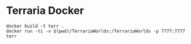 # Terraria Docker

```
docker build -t terr .
docker run -ti -v $(pwd)/TerrariaWorlds:/TerrariaWorlds -p 7777:7777 terr
```

